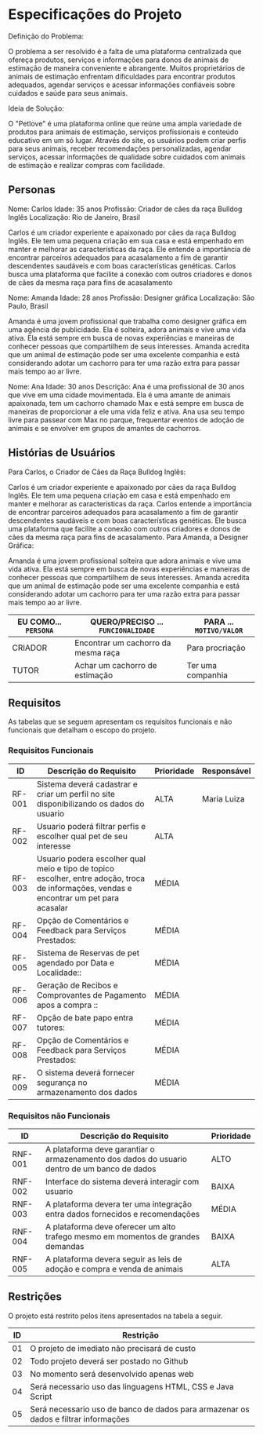 # Especificações do Projeto

Definição do Problema:

O problema a ser resolvido é a falta de uma plataforma centralizada que ofereça produtos, serviços e informações para donos de animais de estimação de maneira conveniente e abrangente. Muitos proprietários de animais de estimação enfrentam dificuldades para encontrar produtos adequados, agendar serviços e acessar informações confiáveis sobre cuidados e saúde para seus animais.

Ideia de Solução:

O "Petlove" é uma plataforma online que reúne uma ampla variedade de produtos para animais de estimação, serviços profissionais e conteúdo educativo em um só lugar. Através do site, os usuários podem criar perfis para seus animais, receber recomendações personalizadas, agendar serviços, acessar informações de qualidade sobre cuidados com animais de estimação e realizar compras com facilidade.

## Personas

Nome: Carlos
Idade: 35 anos
Profissão: Criador de cães da raça Bulldog Inglês
Localização: Rio de Janeiro, Brasil

Carlos é um criador experiente e apaixonado por cães da raça Bulldog Inglês. Ele tem uma pequena criação em sua casa e está empenhado em manter e melhorar as características da raça. Ele entende a importância de encontrar parceiros adequados para acasalamento a fim de garantir descendentes saudáveis e com boas características genéticas. Carlos busca uma plataforma que facilite a conexão com outros criadores e donos de cães da mesma raça para fins de acasalamento

Nome: Amanda
Idade: 28 anos
Profissão: Designer gráfica
Localização: São Paulo, Brasil

Amanda é uma jovem profissional que trabalha como designer gráfica em uma agência de publicidade. Ela é solteira, adora animais e vive uma vida ativa. Ela está sempre em busca de novas experiências e maneiras de conhecer pessoas que compartilhem de seus interesses. Amanda acredita que um animal de estimação pode ser uma excelente companhia e está considerando adotar um cachorro para ter uma razão extra para passar mais tempo ao ar livre.

Nome: Ana
Idade: 30 anos
Descrição:
Ana é uma profissional de 30 anos que vive em uma cidade movimentada. Ela é uma amante de animais apaixonada, tem um cachorro chamado Max e está sempre em busca de maneiras de proporcionar a ele uma vida feliz e ativa. Ana usa seu tempo livre para passear com Max no parque, frequentar eventos de adoção de animais e se envolver em grupos de amantes de cachorros.

## Histórias de Usuários

Para Carlos, o Criador de Cães da Raça Bulldog Inglês:

Carlos é um criador experiente e apaixonado por cães da raça Bulldog Inglês.
Ele tem uma pequena criação em casa e está empenhado em manter e melhorar as características da raça.
Carlos entende a importância de encontrar parceiros adequados para acasalamento a fim de garantir descendentes saudáveis e com boas características genéticas.
Ele busca uma plataforma que facilite a conexão com outros criadores e donos de cães da mesma raça para fins de acasalamento.
Para Amanda, a Designer Gráfica:

Amanda é uma jovem profissional solteira que adora animais e vive uma vida ativa.
Ela está sempre em busca de novas experiências e maneiras de conhecer pessoas que compartilhem de seus interesses.
Amanda acredita que um animal de estimação pode ser uma excelente companhia e está considerando adotar um cachorro para ter uma razão extra para passar mais tempo ao ar livre.




|EU COMO... `PERSONA`| QUERO/PRECISO ... `FUNCIONALIDADE` |PARA ... `MOTIVO/VALOR`                 |
|--------------------|------------------------------------|----------------------------------------|
|CRIADOR             |Encontrar um cachorro da mesma raça | Para procriação
|TUTOR               |Achar um cachorro de estimação      | Ter uma companhia  
             




## Requisitos

As tabelas que se seguem apresentam os requisitos funcionais e não funcionais que detalham o escopo do projeto.

### Requisitos Funcionais

|ID    | Descrição do Requisito  | Prioridade | Responsável |
|------|-----------------------------------------|----| ----|
|RF-001|Sistema deverá cadastrar e criar um perfil no site disponibilizando os dados do usuario | ALTA |Maria Luiza|
|RF-002|Usuario poderá filtrar perfis e escolher qual pet de seu interesse| ALTA ||
|RF-003|Usuario podera escolher qual meio e tipo de topico escolher, entre adoção, troca de informações, vendas e encontrar um pet para acasalar  | MÉDIA ||
|RF-004|Opção de Comentários e Feedback para Serviços Prestados:| MÉDIA ||
|RF-005|Sistema de Reservas de pet agendado por Data e Localidade::| MÉDIA |
|RF-006|Geração de Recibos e Comprovantes de Pagamento apos a compra ::| MÉDIA |
|RF-007|Opção de bate papo entra tutores:| MÉDIA |
|RF-008|Opção de Comentários e Feedback para Serviços Prestados:| MÉDIA |
|RF-009|O sistema deverá fornecer segurança no armazenamento dos dados| MÉDIA |



### Requisitos não Funcionais

|ID     | Descrição do Requisito  |Prioridade |
|-------|-------------------------|----|
|RNF-001| A plataforma deve garantiar o armazenamento dos dados do usuario dentro de um banco de dados | ALTO| 
|RNF-002| Interface do sistema deverá interagir com usuario|  BAIXA | 
|RNF-003| A plataforma devera ter uma integração entra dados fornecidos e recomendações| MÉDIA |
|RNF-004| A plataforma deve oferecer um alto trafego mesmo em momentos de grandes demandas|  BAIXA |
|RNF-005| A plataforma devera seguir as leis de adoção e compra e venda de animais| ALTA |



## Restrições

O projeto está restrito pelos itens apresentados na tabela a seguir.

|ID| Restrição                                             |
|--|-------------------------------------------------------|
|01| O projeto de imediato não precisará de custo |
|02| Todo projeto deverá ser postado no Github       |
|03| No momento será desenvolvido apenas web        |
|04| Será necessario uso das linguagens HTML, CSS e Java Script        |
|05| Será necessario uso de banco de dados para armazenar os dados e filtrar informações        |


